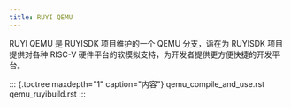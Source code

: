 ```yaml
---
title: RUYI QEMU
---
```


RUYI
QEMU 是 RUYISDK 项目维护的一个 QEMU 分支，诣在为 RUYISDK 项目提供对各种 RISC-V 硬件平台的软模拟支持，为开发者提供更方便快捷的开发平台。

::: {.toctree maxdepth="1" caption="内容"}
qemu_compile_and_use.rst qemu_ruyibuild.rst
:::
